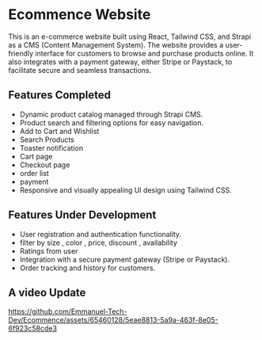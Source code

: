 # Ecommence Website
This is an e-commerce website built using React, Tailwind CSS, and Strapi as a CMS (Content Management System). The website provides a user-friendly interface for customers to browse and purchase products online. It also integrates with a payment gateway, either Stripe or Paystack, to facilitate secure and seamless transactions.

## Features Completed

- Dynamic product catalog managed through Strapi CMS.
- Product search and filtering options for easy navigation.
- Add to Cart and Wishlist
- Search Products
- Toaster notification
- Cart page
- Checkout page
- order list
- payment
- Responsive and visually appealing UI design using Tailwind CSS.

## Features Under Development

- User registration and authentication functionality.
- filter by size , color , price, discount , availability 
- Ratings from user 
- Integration with a secure payment gateway (Stripe or Paystack).
- Order tracking and history for customers.


## A video Update 

https://github.com/Emmanuel-Tech-Dev/Ecommence/assets/65460128/5eae8813-5a9a-463f-8e05-6f923c58cde3



